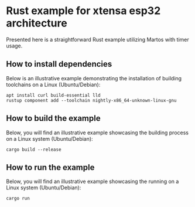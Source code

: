 # Rust example for xtensa esp32 architecture

Presented here is a straightforward Rust example utilizing Martos with timer usage.

## How to install dependencies

Below is an illustrative example demonstrating the installation of building toolchains on a Linux (Ubuntu/Debian):
```
apt install curl build-essential lld
rustup component add --toolchain nightly-x86_64-unknown-linux-gnu
```

## How to build the example

Below, you will find an illustrative example showcasing the building process on a Linux system (Ubuntu/Debian):
```
cargo build --release
```

## How to run the example

Below, you will find an illustrative example showcasing the running on a Linux system (Ubuntu/Debian):
```
cargo run
```
